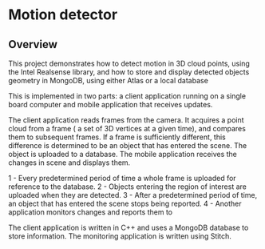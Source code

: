 # Motion detector

## Overview

This project demonstrates how to detect motion in 3D cloud points, using the Intel Realsense library, and how to store and display detected objects geometry in MongoDB, using either Atlas or a local database 
 
 
This is implemented in two parts: a client application running on a single board computer and mobile application that receives updates.

The client application  reads frames from the camera. It acquires a point cloud from a frame  ( a set  of 3D vertices at a given time), and compares them to subsequent frames.
If a frame is sufficiently different, this difference is determined to be an object that has entered the scene.  The object is uploaded to a database.  The mobile application receives the changes in scene and displays them.


1 - Every predetermined period of time a whole frame is uploaded for reference to the database.
2 - Objects entering the region of interest are uploaded when they are detected.
3 - After a predetermined period of time, an object that has entered the scene stops being reported.
4 - Another application monitors changes and reports them to 


The client application is written in C++ and uses a MongoDB database to store information.
The monitoring application is written using Stitch.


